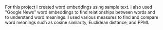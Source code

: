 For this project I created word embeddings using sample text. I also used "Google News" word embeddings to find relationships between words and to understand word meanings. I used various measures to find and compare word meanings such as cosine similarity, Euclidean distance, and PPMI.
